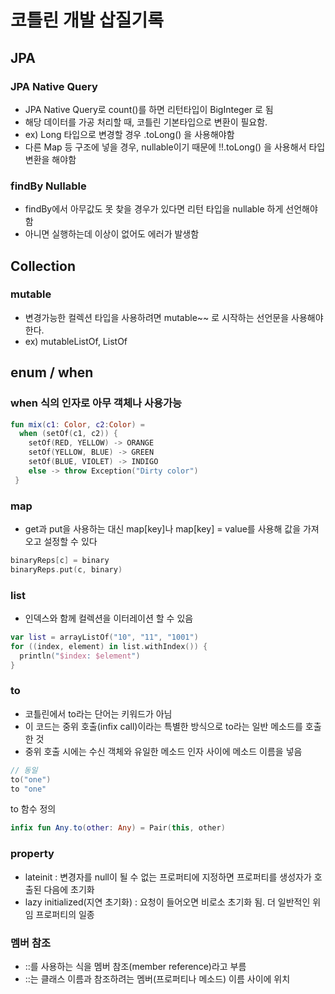 # 코틀린 개발 삽질기록

## JPA
### JPA Native Query
* JPA Native Query로 count()를 하면 리턴타입이 BigInteger 로 됨
* 해당 데이터를 가공 처리할 때, 코틀린 기본타입으로 변환이 필요함.
* ex) Long 타입으로 변경할 경우 .toLong() 을 사용해야함
* 다른 Map 등 구조에 넣을 경우, nullable이기 때문에 !!.toLong() 을 사용해서 타입변환을 해야함
### findBy Nullable
* findBy에서 아무값도 못 찾을 경우가 있다면 리턴 타입을 nullable 하게 선언해야 함
* 아니면 실행하는데 이상이 없어도 에러가 발생함

## Collection
### mutable
* 변경가능한 컬렉션 타입을 사용하려면 mutable~~ 로 시작하는 선언문을 사용해야 한다.
* ex) mutableListOf<Long>, ListOf<Long>

## enum / when
### when 식의 인자로 아무 객체나 사용가능
```kotlin
fun mix(c1: Color, c2:Color) = 
  when (setOf(c1, c2)) {
    setOf(RED, YELLOW) -> ORANGE
    setOf(YELLOW, BLUE) -> GREEN
    setOf(BLUE, VIOLET) -> INDIGO
    else -> throw Exception("Dirty color")
 }
```

### map
* get과 put을 사용하는 대신 map[key]나 map[key] = value를 사용해 값을 가져오고 설정할 수 있다
```kotlin
binaryReps[c] = binary
binaryReps.put(c, binary)
```

### list
* 인덱스와 함께 컬렉션을 이터레이션 할 수 있음
```kotlin
var list = arrayListOf("10", "11", "1001")
for ((index, element) in list.withIndex()) {
  println("$index: $element")
}
```

### to
* 코틀린에서 to라는 단어는 키워드가 아님
* 이 코드는 중위 호출(infix call)이라는 특별한 방식으로 to라는 일반 메소드를 호출한 것
* 중위 호출 시에는 수신 객체와 유일한 메소드 인자 사이에 메소드 이름을 넣음
```kotlin
// 동일
to("one")
to "one"
```
to 함수 정의
```kotlin
infix fun Any.to(other: Any) = Pair(this, other)
```

### property
* lateinit : 변경자를 null이 될 수 없는 프로퍼티에 지정하면 프로퍼티를 생성자가 호출된 다음에 초기화
* lazy initialized(지연 초기화) : 요청이 들어오면 비로소 초기화 됨. 더 일반적인 위임 프로퍼티의 일종

### 멤버 참조 
* ::를 사용하는 식을 멤버 참조(member reference)라고 부름
* ::는 클래스 이름과 참조하려는 멤버(프로퍼티나 메소드) 이름 사이에 위치
